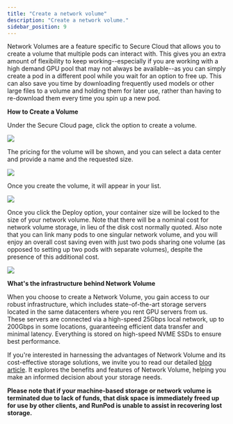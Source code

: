 ```yaml
---
title: "Create a network volume"
description: "Create a network volume."
sidebar_position: 9
---
```


Network Volumes are a feature specific to Secure Cloud that allows you to create a volume that multiple pods can interact with. This gives you an extra amount of flexibility to keep working--especially if you are working with a high demand GPU pool that may not always be available--as you can simply create a pod in a different pool while you wait for an option to free up. This can also save you time by downloading frequently used models or other large files to a volume and holding them for later use, rather than having to re-download them every time you spin up a new pod.

**How to Create a Volume**

Under the Secure Cloud page, click the option to create a volume.

![](/img/docs/797cfdc-image.png)

The pricing for the volume will be shown, and you can select a data center and provide a name and the requested size.

![](/img/docs/596a4f5-image.png)

Once you create the volume, it will appear in your list.

![](/img/docs/c4eea31-image.png)

Once you click the Deploy option, your container size will be locked to the size of your network volume. Note that there will be a nominal cost for network volume storage, in lieu of the disk cost normally quoted. Also note that you can link many pods to one singular network volume, and you will enjoy an overall cost saving even with just two pods sharing one volume (as opposed to setting up two pods with separate volumes), despite the presence of this additional cost.

![](/img/docs/8f69d41-image.png)

**What's the infrastructure behind Network Volume**

When you choose to create a Network Volume, you gain access to our robust infrastructure, which includes state-of-the-art storage servers located in the same datacenters where you rent GPU servers from us. These servers are connected via a high-speed 25Gbps local network, up to 200Gbps in some locations, guaranteeing efficient data transfer and minimal latency. Everything is stored on high-speed NVME SSDs to ensure best performance.

If you're interested in harnessing the advantages of Network Volume and its cost-effective storage solutions, we invite you to read our detailed [blog article](https://blog.runpod.io/four-reasons-to-set-up-a/). It explores the benefits and features of Network Volume, helping you make an informed decision about your storage needs.

**Please note that if your machine-based storage or network volume is terminated due to lack of funds, that disk space is immediately freed up for use by other clients, and RunPod is unable to assist in recovering lost storage.**